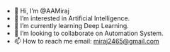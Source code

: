 - 👋 Hi, I’m @AAMiraj
- 👀 I’m interested in Artificial Intelligence.
- 🌱 I’m currently learning Deep Learning.
- 💞️ I’m looking to collaborate on Automation System.
- 📫 How to reach me email: miraj2465@gmail.com

<!---
AAMiraj/AAMiraj is a ✨ special ✨ repository because its `README.md` (this file) appears on your GitHub profile.
You can click the Preview link to take a look at your changes.
--->
